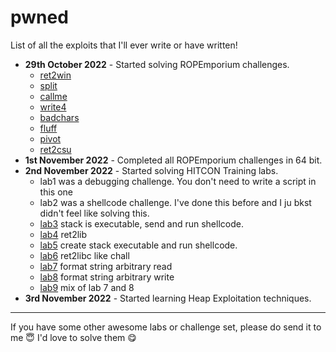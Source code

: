 # pwned

List of all the exploits that I'll ever write or have written!

- **29th October 2022** - Started solving ROPEmporium challenges.
    - [ret2win](https://github.com/brightprogrammer/pwned/blob/master/ropemporium/ret2win/exploit.py)
    - [split](https://github.com/brightprogrammer/pwned/blob/master/ropemporium/split/exploit.py)
    - [callme](https://github.com/brightprogrammer/pwned/blob/master/ropemporium/callme/exploit.py)
    - [write4](https://github.com/brightprogrammer/pwned/blob/master/ropemporium/write4/exploit.py)
    - [badchars](https://github.com/brightprogrammer/pwned/blob/master/ropemporium/badchars/exploit.py)
    - [fluff](https://github.com/brightprogrammer/pwned/blob/master/ropemporium/fluff/exploit.py)
    - [pivot](https://github.com/brightprogrammer/pwned/blob/master/ropemporium/pivot/exploit.py)
    - [ret2csu](https://github.com/brightprogrammer/pwned/blob/master/ropemporium/ret2csu/exploit.py)
- **1st November 2022** - Completed all ROPEmporium challenges in 64 bit.
- **2nd November 2022** - Started solving HITCON Training labs.
    - lab1 was a debugging challenge. You don't need to write a script in this one
    - lab2 was a shellcode challenge. I've done this before and I ju bkst didn't feel like solving this.
    - [lab3](https://github.com/brightprogrammer/pwned/blob/master/hitcon_labs/hitcon_lab3/exploit.py) stack is executable, send and run shellcode.
    - [lab4](https://github.com/brightprogrammer/pwned/blob/master/hitcon_labs/hitcon_lab4/exploit.py) ret2lib
    - [lab5](https://github.com/brightprogrammer/pwned/blob/master/hitcon_labs/hitcon_lab5/exploit.py) create stack executable and run shellcode.
    - [lab6](https://github.com/brightprogrammer/pwned/blob/master/hitcon_labs/hitcon_lab6/exploit.py) ret2libc like chall
    - [lab7](https://github.com/brightprogrammer/pwned/blob/master/hitcon_labs/hitcon_lab7/exploit.py) format string arbitrary read
    - [lab8](https://github.com/brightprogrammer/pwned/blob/master/hitcon_labs/hitcon_lab8/exploit.py) format string arbitrary write
    - [lab9](https://github.com/brightprogrammer/pwned/blob/master/hitcon_labs/hitcon_lab9/exploit.py) mix of lab 7 and 8
- **3rd November 2022** - Started learning Heap Exploitation techniques.

---

If you have some other awesome labs or challenge set, please do send it to me 😇 I'd love to solve them 😋 
